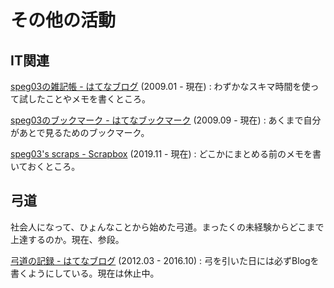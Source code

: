 # その他の活動

## IT関連

[speg03の雑記帳 - はてなブログ](https://speg03.hatenadiary.jp) (2009.01 - 現在)
:   わずかなスキマ時間を使って試したことやメモを書くところ。

[speg03のブックマーク - はてなブックマーク](https://b.hatena.ne.jp/speg03/bookmark) (2009.09 - 現在)
:   あくまで自分があとで見るためのブックマーク。

[speg03's scraps - Scrapbox](https://scrapbox.io/speg03/) (2019.11 - 現在)
:   どこかにまとめる前のメモを書いておくところ。

## 弓道

社会人になって、ひょんなことから始めた弓道。まったくの未経験からどこまで上達するのか。現在、参段。

[弓道の記録 - はてなブログ](https://speg03.hatenablog.jp) (2012.03 - 2016.10)
:   弓を引いた日には必ずBlogを書くようにしている。現在は休止中。
